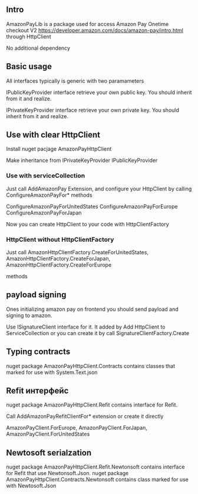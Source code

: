 
## Intro

AmazonPayLib is a package used for access Amazon Pay Onetime checkout V2
https://developer.amazon.com/docs/amazon-pay/intro.html through HttpClient 

No additional dependency


## Basic usage

All interfaces typically is generic with two paramameters 

IPublicKeyProvider interface retrieve your own public key. 
You should inherit from it and realize.

IPrivateKeyProvider interface retrieve your own private key.
You should inherit from it and realize.


## Use with clear HttpClient

Install nuget pacjage AmazonPayHttpClient

Make inheritance from IPrivateKeyProvider IPublicKeyProvider


### Use with serviceCollection
Just call AddAmazonPay Extension, and configure your HttpClient by  calling
ConfigureAmazonPayFor* methods

ConfigureAmazonPayForUnitedStates
ConfigureAmazonPayForEurope
ConfigureAmazonPayForJapan



Now you can create HttpClient to your code with HttpClientFactory

### HttpClient without HttpClientFactory
Just call
AmazonHttpClientFactory.CreateForUnitedStates,
AmazonHttpClientFactory.CreateForJapan,
AmazonHttpClientFactory.CreateForEurope

methods

## payload signing

Ones initializing amazon pay on frontend you should send payload and signing to amazon.

Use ISignatureClient interface for it. It added by Add HttpClient to ServiceCollection
or you can create it by call SignatureClientFactory.Create


## Typing contracts

nuget package AmazonPayHttpClient.Contracts contains classes that marked for use with System.Text.json 

## Refit интерфейс
nuget package AmazonPayHttpClient.Refit contains interface for Refit.

Call AddAmazonPayRefitClientFor* extension or create it directly

AmazonPayClient.ForEurope,
AmazonPayClient.ForJapan,
AmazonPayClient.ForUnitedStates

## Newtosoft  serialzation

nuget package  AmazonPayHttpClient.Refit.Newtonsoft contains interface for Refit that use Newtonsoft.Json.
nuget package AmazonPayHttpClient.Contracts.Newtonsoft contains class marked for use with Newtosoft.Json





